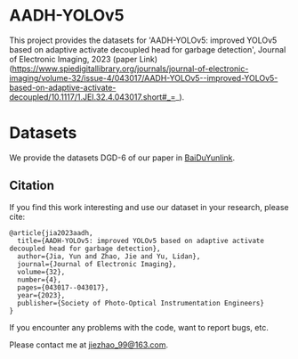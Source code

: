 # AADH-YOLOv5
This project provides the datasets for 'AADH-YOLOv5: improved YOLOv5 based on adaptive activate decoupled head for garbage detection', Journal of Electronic Imaging, 2023 (paper Link)(https://www.spiedigitallibrary.org/journals/journal-of-electronic-imaging/volume-32/issue-4/043017/AADH-YOLOv5--improved-YOLOv5-based-on-adaptive-activate-decoupled/10.1117/1.JEI.32.4.043017.short#_=_).

# Datasets
We provide the datasets DGD-6 of our paper in [BaiDuYunlink](https://pan.baidu.com/s/1JIBtz8AR_kM9eWwd1N9nHQ).

## Citation
If you find this work interesting and use our dataset in your research, please cite:
```
@article{jia2023aadh,
  title={AADH-YOLOv5: improved YOLOv5 based on adaptive activate decoupled head for garbage detection},
  author={Jia, Yun and Zhao, Jie and Yu, Lidan},
  journal={Journal of Electronic Imaging},
  volume={32},
  number={4},
  pages={043017--043017},
  year={2023},
  publisher={Society of Photo-Optical Instrumentation Engineers}
}
```

If you encounter any problems with the code, want to report bugs, etc.

Please contact me at jiezhao_99@163.com.
